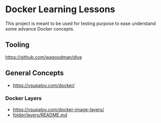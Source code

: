 # Docker Learning Lessons

This project is meant to be used for testing purpose to ease understand some advance Docker concepts.

## Tooling

https://github.com/wagoodman/dive

## General Concepts
* https://vsupalov.com/docker/


### Docker Layers
* https://vsupalov.com/docker-image-layers/
* [folder/layers/README.md](layers/README.md)

